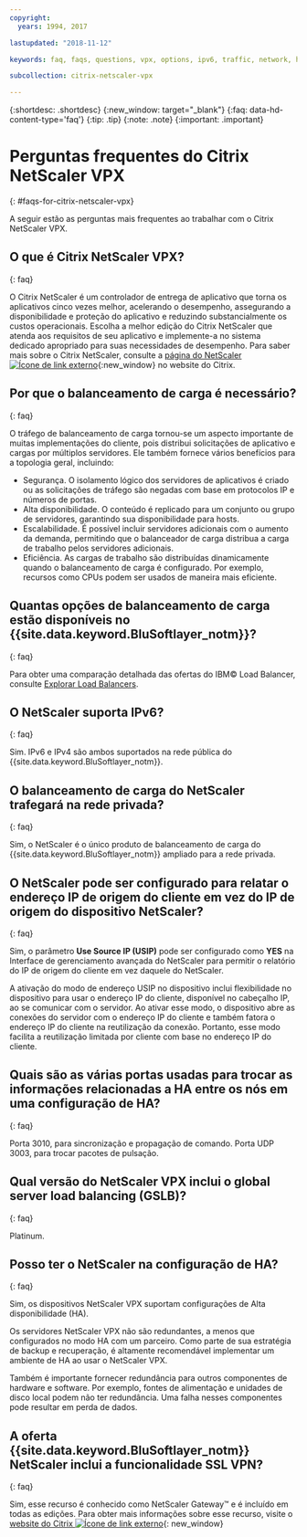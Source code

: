 ```yaml
---
copyright:
  years: 1994, 2017

lastupdated: "2018-11-12"

keywords: faq, faqs, questions, vpx, options, ipv6, traffic, network, ha, ssl, vpn

subcollection: citrix-netscaler-vpx

---
```


{:shortdesc: .shortdesc}
{:new_window: target="_blank"}
{:faq: data-hd-content-type='faq'}
{:tip: .tip}
{:note: .note}
{:important: .important}

# Perguntas frequentes do Citrix NetScaler VPX
{: #faqs-for-citrix-netscaler-vpx}

A seguir estão as perguntas mais frequentes ao trabalhar com o Citrix NetScaler VPX.

## O que é Citrix NetScaler VPX?
{: faq}

O Citrix NetScaler é um controlador de entrega de aplicativo que torna os aplicativos cinco vezes melhor, acelerando o desempenho, assegurando a disponibilidade e proteção do aplicativo e reduzindo substancialmente os custos operacionais. Escolha a melhor edição do Citrix NetScaler que atenda aos requisitos de seu aplicativo e implemente-a no sistema dedicado apropriado para suas necessidades de desempenho. Para saber mais sobre o Citrix NetScaler, consulte a [página do NetScaler ![Ícone de link externo](../../icons/launch-glyph.svg "Ícone de link externo")](http://www.citrix.com/products/netscaler-application-delivery-controller/overview.html){:new_window}
no website do Citrix.

## Por que o balanceamento de carga é necessário?
{: faq}

O tráfego de balanceamento de carga tornou-se um aspecto importante de muitas implementações do cliente, pois distribui solicitações de aplicativo e cargas por múltiplos servidores. Ele também fornece vários benefícios para a topologia geral, incluindo:

* Segurança. O isolamento lógico dos servidores de aplicativos é criado ou as solicitações de tráfego são negadas com base em protocolos IP e números de portas.
* Alta disponibilidade. O conteúdo é replicado para um conjunto ou grupo de servidores, garantindo sua disponibilidade para hosts.
* Escalabilidade. É possível incluir servidores adicionais com o aumento da demanda, permitindo que o balanceador de carga distribua a carga de trabalho pelos servidores adicionais.
* Eficiência. As cargas de trabalho são distribuídas dinamicamente quando o balanceamento de carga é configurado. Por exemplo, recursos como CPUs podem ser usados de maneira mais eficiente.

## Quantas opções de balanceamento de carga estão disponíveis no {{site.data.keyword.BluSoftlayer_notm}}?
{: faq}

Para obter uma comparação detalhada das ofertas do IBM© Load Balancer, consulte [Explorar Load Balancers](/docs/infrastructure/loadbalancer-service?topic=loadbalancer-service-explore).

## O NetScaler suporta IPv6?
{: faq}

Sim. IPv6 e IPv4 são ambos suportados na rede pública do {{site.data.keyword.BluSoftlayer_notm}}.

## O balanceamento de carga do NetScaler trafegará na rede privada?
{: faq}

Sim, o NetScaler é o único produto de balanceamento de carga do {{site.data.keyword.BluSoftlayer_notm}} ampliado para a rede privada.

## O NetScaler pode ser configurado para relatar o endereço IP de origem do cliente em vez do IP de origem do dispositivo NetScaler?
{: faq}

Sim, o parâmetro **Use Source IP (USIP)** pode ser configurado como **YES** na Interface de gerenciamento avançada do NetScaler para permitir o relatório do IP de origem do cliente em vez daquele do NetScaler.

A ativação do modo de endereço USIP no dispositivo inclui flexibilidade no dispositivo para usar o endereço IP do cliente, disponível no cabeçalho IP, ao se comunicar com o servidor. Ao ativar esse modo, o dispositivo abre as conexões do servidor com o endereço IP do cliente e também fatora o endereço IP do cliente na reutilização da conexão. Portanto, esse modo facilita a reutilização limitada por cliente com base no endereço IP do cliente.

## Quais são as várias portas usadas para trocar as informações relacionadas a HA entre os nós em uma configuração de HA?
{: faq}

Porta 3010, para sincronização e propagação de comando. Porta UDP 3003, para trocar pacotes de pulsação.

## Qual versão do NetScaler VPX inclui o global server load balancing (GSLB)?
{: faq}

Platinum.

## Posso ter o NetScaler na configuração de HA?
{: faq}

Sim, os dispositivos NetScaler VPX suportam configurações de Alta disponibilidade (HA).

Os servidores NetScaler VPX não são redundantes, a menos que configurados no modo HA com um parceiro. Como parte de sua estratégia de backup e recuperação, é altamente recomendável implementar um ambiente de HA ao usar o NetScaler VPX.

Também é importante fornecer redundância para outros componentes de hardware e software. Por exemplo, fontes de alimentação e unidades de disco local podem não ter redundância. Uma falha nesses componentes pode resultar em perda de dados.

## A oferta {{site.data.keyword.BluSoftlayer_notm}} NetScaler inclui a funcionalidade SSL VPN?
{: faq}

Sim, esse recurso é conhecido como NetScaler Gateway™ e é incluído em todas as edições.  Para obter mais informações sobre esse recurso, visite o [website do Citrix ![Ícone de link externo](../../icons/launch-glyph.svg "Ícone de link externo")](https://www.citrix.com/products/netscaler-adc/){: new_window}
